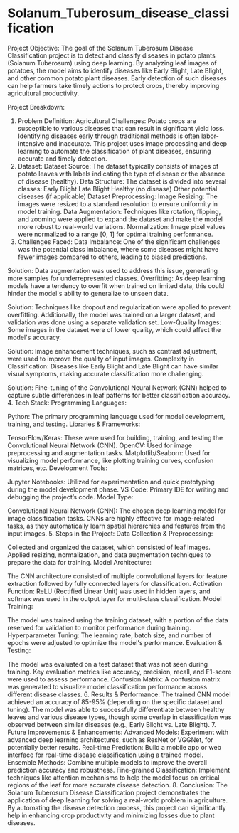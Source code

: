 # Solanum_Tuberosum_disease_classification
Project Objective:
The goal of the Solanum Tuberosum Disease Classification project is to detect and classify diseases in potato plants (Solanum Tuberosum) using deep learning. By analyzing leaf images of potatoes, the model aims to identify diseases like Early Blight, Late Blight, and other common potato plant diseases. Early detection of such diseases can help farmers take timely actions to protect crops, thereby improving agricultural productivity.

Project Breakdown:
1. Problem Definition:
Agricultural Challenges: Potato crops are susceptible to various diseases that can result in significant yield loss. Identifying diseases early through traditional methods is often labor-intensive and inaccurate. This project uses image processing and deep learning to automate the classification of plant diseases, ensuring accurate and timely detection.
2. Dataset:
Dataset Source: The dataset typically consists of images of potato leaves with labels indicating the type of disease or the absence of disease (healthy).
Data Structure: The dataset is divided into several classes:
Early Blight
Late Blight
Healthy (no disease)
Other potential diseases (if applicable)
Dataset Preprocessing:
Image Resizing: The images were resized to a standard resolution to ensure uniformity in model training.
Data Augmentation: Techniques like rotation, flipping, and zooming were applied to expand the dataset and make the model more robust to real-world variations.
Normalization: Image pixel values were normalized to a range [0, 1] for optimal training performance.
3. Challenges Faced:
Data Imbalance: One of the significant challenges was the potential class imbalance, where some diseases might have fewer images compared to others, leading to biased predictions.

Solution: Data augmentation was used to address this issue, generating more samples for underrepresented classes.
Overfitting: As deep learning models have a tendency to overfit when trained on limited data, this could hinder the model's ability to generalize to unseen data.

Solution: Techniques like dropout and regularization were applied to prevent overfitting. Additionally, the model was trained on a larger dataset, and validation was done using a separate validation set.
Low-Quality Images: Some images in the dataset were of lower quality, which could affect the model's accuracy.

Solution: Image enhancement techniques, such as contrast adjustment, were used to improve the quality of input images.
Complexity in Classification: Diseases like Early Blight and Late Blight can have similar visual symptoms, making accurate classification more challenging.

Solution: Fine-tuning of the Convolutional Neural Network (CNN) helped to capture subtle differences in leaf patterns for better classification accuracy.
4. Tech Stack:
Programming Languages:

Python: The primary programming language used for model development, training, and testing.
Libraries & Frameworks:

TensorFlow/Keras: These were used for building, training, and testing the Convolutional Neural Network (CNN).
OpenCV: Used for image preprocessing and augmentation tasks.
Matplotlib/Seaborn: Used for visualizing model performance, like plotting training curves, confusion matrices, etc.
Development Tools:

Jupyter Notebooks: Utilized for experimentation and quick prototyping during the model development phase.
VS Code: Primary IDE for writing and debugging the project’s code.
Model Type:

Convolutional Neural Network (CNN): The chosen deep learning model for image classification tasks. CNNs are highly effective for image-related tasks, as they automatically learn spatial hierarchies and features from the input images.
5. Steps in the Project:
Data Collection & Preprocessing:

Collected and organized the dataset, which consisted of leaf images.
Applied resizing, normalization, and data augmentation techniques to prepare the data for training.
Model Architecture:

The CNN architecture consisted of multiple convolutional layers for feature extraction followed by fully connected layers for classification.
Activation Function: ReLU (Rectified Linear Unit) was used in hidden layers, and softmax was used in the output layer for multi-class classification.
Model Training:

The model was trained using the training dataset, with a portion of the data reserved for validation to monitor performance during training.
Hyperparameter Tuning: The learning rate, batch size, and number of epochs were adjusted to optimize the model's performance.
Evaluation & Testing:

The model was evaluated on a test dataset that was not seen during training. Key evaluation metrics like accuracy, precision, recall, and F1-score were used to assess performance.
Confusion Matrix: A confusion matrix was generated to visualize model classification performance across different disease classes.
6. Results & Performance:
The trained CNN model achieved an accuracy of 85-95% (depending on the specific dataset and tuning).
The model was able to successfully differentiate between healthy leaves and various disease types, though some overlap in classification was observed between similar diseases (e.g., Early Blight vs. Late Blight).
7. Future Improvements & Enhancements:
Advanced Models: Experiment with advanced deep learning architectures, such as ResNet or VGGNet, for potentially better results.
Real-time Prediction: Build a mobile app or web interface for real-time disease classification using a trained model.
Ensemble Methods: Combine multiple models to improve the overall prediction accuracy and robustness.
Fine-grained Classification: Implement techniques like attention mechanisms to help the model focus on critical regions of the leaf for more accurate disease detection.
8. Conclusion:
The Solanum Tuberosum Disease Classification project demonstrates the application of deep learning for solving a real-world problem in agriculture. By automating the disease detection process, this project can significantly help in enhancing crop productivity and minimizing losses due to plant diseases.
